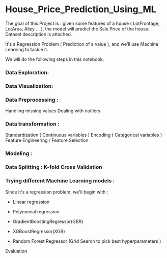# House_Price_Prediction_Using_ML

The goal of this Project is : given some features of a house ( LotFrontage, LotArea, Alley ... ), the model will predict the Sale Price of the house.
Dataset description is attached.

It's a Regression Problem ( Prediction of a value ), and we'll use Machine Learning to tackle it.

We will do the following steps in this notebook.
### Data Exploration:
### Data Visualization:
### Data Preprocessing :

Handling missing values
Dealing with outliers

### Data transformation :
Standardization ( Continuous variables )
Encoding ( Categorical variables )
Feature Engineering / Feature Selection

### Modeling :

### Data Splitting : K-fold Cross Validation
### Trying different Machine Learning models :

Since it's a regression problem, we'll begin with :

- Linear regression

- Polynomial regression

- GradientBoostingRegressor(GBR)

- XGBoostRegressor(XGB)

- Random Forest Regressor (Grid Search to pick best hyperparameters )

Evaluation
